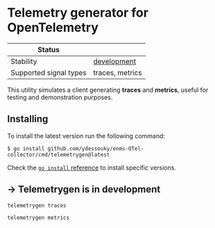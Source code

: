 # Telemetry generator for OpenTelemetry

| Status                   |                 |
| ------------------------ |-----------------|
| Stability                | [development]   |
| Supported signal types   | traces, metrics |

This utility simulates a client generating **traces** and **metrics**, useful for testing and demonstration purposes.

## Installing

To install the latest version run the following command:

```console
$ go install github.com/ydessouky/enms-OTel-collector/cmd/telemetrygen@latest
```

Check the [`go install` reference](https://go.dev/ref/mod#go-install) to install specific versions.


## -> Telemetrygen is in development

```
telemetrygen traces
```

```
telemetrygen metrics
```

[development]: https://github.com/open-telemetry/opentelemetry-collector#development
